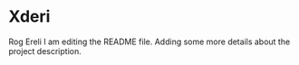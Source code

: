 # Xderi
Rog Ereli
I am editing the README file. Adding some more details about the project description.
